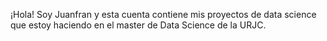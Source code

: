 ¡Hola! Soy Juanfran y esta cuenta contiene mis proyectos de data science que estoy haciendo en el master de Data Science de la URJC.
